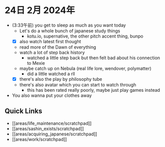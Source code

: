 # 24日 2月 2024年
- (3:33午前) you get to sleep as much as you want today
  - Let's do a whole bunch of japanese study things
    - kotu.io, supernative, the other pitch accent thing, bunpo
  - [x] also watch latest first thought
  - read more of the Dawn of everything
  - watch a lot of step back history
    - watched a little step back but then felt bad about his connection to Mexie
  - maybe catch up on Nebula (real life lore, wendover, polymatter) 
    - did a little watched a rll
  - [x] there's also the play by philosophy tube
  - there's also avatar which you can start to watch through
    - this has been rated really poorly, maybe just play games instead
- You also wanna put your clothes away



## Quick Links
- [[areas/life_maintenance/scratchpad]]
- [[areas/sashin_exists/scratchpad]]
- [[areas/acquiring_japanese/scratchpad]]
- [[areas/work/scratchpad]]
